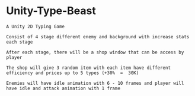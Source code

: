 # Unity-Type-Beast

	A Unity 2D Typing Game

	Consist of 4 stage different enemy and background with increase stats each stage

	After each stage, there will be a shop window that can be access by player
	
	The shop will give 3 random item with each item have different efficiency and prices up to 5 types (+30%  =  30K)

	Enemies will have idle animation with 6 - 10 frames and player will have idle and attack animation with 1 frame
